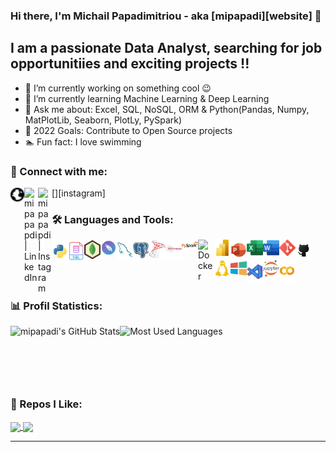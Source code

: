 ### Hi there, I'm Michail Papadimitriou - aka [mipapadi][website] 👋

## I am a passionate Data Analyst, searching for job opportunitiies and exciting projects !!

- 🔭 I’m currently working on something cool 😉
- 📖 I’m currently learning Machine Learning & Deep Learning
- 💬 Ask me about: Excel, SQL, NoSQL, ORM & Python(Pandas, Numpy, MatPlotLib, Seaborn, PlotLy, PySpark)
- 🎯 2022 Goals: Contribute to Open Source projects
- 🏊 Fun fact: I love swimming

### 🔗 Connect with me:

<img align="left" alt="mipapapdi.com" width="22px" src="https://raw.githubusercontent.com/iconic/open-iconic/master/svg/globe.svg" />
<img align="left" alt="mipapapdi | LinkedIn" width="22px" src="https://cdn.jsdelivr.net/npm/simple-icons@v3/icons/linkedin.svg" />
[<img align="left" alt="mipapapdi | Instagram" width="22px" src="https://cdn.jsdelivr.net/npm/simple-icons@v3/icons/instagram.svg" />][instagram]

### 🛠️ Languages and Tools:

<img align="left" alt="Python" width="26px" src="https://raw.githubusercontent.com/mipapadi/mipapadi/master/Icons/Python.png" />
<img align="left" alt="SQL" width="26px" src="https://raw.githubusercontent.com/mipapadi/mipapadi/master/Icons/SQL.png" />
<img align="left" alt="MongoDB" width="26px" src="https://raw.githubusercontent.com/mipapadi/mipapadi/master/Icons/MongoDB.png" />
<img align="left" alt="SQLite" width="26px" src="https://raw.githubusercontent.com/mipapadi/mipapadi/master/Icons/SQLite.png" />
<img align="left" alt="MySQL" width="26px" src="https://raw.githubusercontent.com/mipapadi/mipapadi/master/Icons/MySQL.png" />
<img align="left" alt="PostgreSQL" width="26px" src="https://raw.githubusercontent.com/mipapadi/mipapadi/master/Icons/PostgreSQL.png" />
<img align="left" alt="MS SQL Server" width="26px" src="https://raw.githubusercontent.com/mipapadi/mipapadi/master/Icons/MS%20SQL%20Server.png" />
<img align="left" alt="SQLAlchemy" width="26px" src="https://raw.githubusercontent.com/mipapadi/mipapadi/master/Icons/SQLAlchemy.png" />
<img align="left" alt="PySpark" width="26px" src="https://raw.githubusercontent.com/mipapadi/mipapadi/master/Icons/PySpark.png" />
<img align="left" alt="Docker" width="26px" src="https://raw.githubusercontent.com/mipapadi/mipapadi/master/Icons/Docker.png" />
<img align="left" alt="Power BI" width="26px" src="https://raw.githubusercontent.com/mipapadi/mipapadi/master/Icons/Power%20BI.png" />
<img align="left" alt="PowerPoint" width="26px" src="https://raw.githubusercontent.com/mipapadi/mipapadi/master/Icons/PowerPoint.png" />
<img align="left" alt="Excel" width="26px" src="https://raw.githubusercontent.com/mipapadi/mipapadi/master/Icons/Excel.png" />
<img align="left" alt="Word" width="26px" src="https://raw.githubusercontent.com/mipapadi/mipapadi/master/Icons/Word.png" />
<img align="left" alt="Git" width="26px" src="https://raw.githubusercontent.com/mipapadi/mipapadi/master/Icons/Git.png" />
<img align="left" alt="GitHub" width="26px" src="https://raw.githubusercontent.com/mipapadi/mipapadi/master/Icons/GitHub.png" />
<img align="left" alt="Linux" width="26px" src="https://raw.githubusercontent.com/mipapadi/mipapadi/master/Icons/Linux.png" />
<img align="left" alt="Windows" width="26px" src="https://raw.githubusercontent.com/mipapadi/mipapadi/master/Icons/Windows.png" />  
   <br />
<img align="left" alt="VSCode" width="26px" src="https://raw.githubusercontent.com/mipapadi/mipapadi/master/Icons/VSCode.png" />   
<img align="left" alt="Jupyter" width="26px" src="https://raw.githubusercontent.com/mipapadi/mipapadi/master/Icons/Jupyter.png" />  
<img align="left" alt="Colab" width="26px" src="https://raw.githubusercontent.com/mipapadi/mipapadi/master/Icons/Colab.png" />

## <br />

### 📊 Profil Statistics:

<img align="left" alt="mipapadi's GitHub Stats" src="https://github-readme-stats.vercel.app/api?username=mipapadi&show_icons=true&hide_border=true&theme=radical" />

<img align="left" alt="Most Used Languages" src="https://github-readme-stats.vercel.app/api/top-langs?username=mipapadi&show_icons=true&hide_border=true&langs_count=7&theme=synthwave" />

## <br />

## <br />

### 💜 Repos I Like:

<a href="https://github.com/mipapadi/skytrax_data_analysis">
  <img align="center" src="https://github-readme-stats.vercel.app/api/pin/?username=mipapadi&repo=skytrax_data_analysis&show_owner=True&show_icons=true&hide_border=true&theme=tokyonight" />
</a>
<a href="https://github.com/mipapadi/mipapadi">
  <img align="center" src="https://github-readme-stats.vercel.app/api/pin/?username=mipapadi&repo=mipapadi&show_owner=True&show_icons=true&hide_border=true&theme=tokyonight" />
</a>

<!--
<img align="left" alt="Repos I Like" src="https://github-readme-stats.vercel.app/api/pin/?username=mipapadi&repo=skytrax_data_analysis&show_owner=True&show_icons=true&hide_border=true&theme=tokyonight" />
-->

---

[instagram]: https://www.instagram.com/mipapadi/?hl=en
